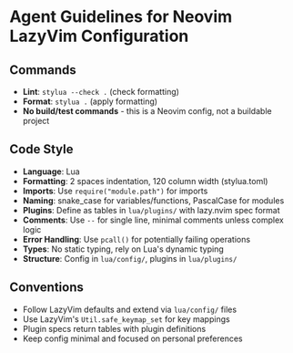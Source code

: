 # Agent Guidelines for Neovim LazyVim Configuration

## Commands
- **Lint**: `stylua --check .` (check formatting)
- **Format**: `stylua .` (apply formatting)
- **No build/test commands** - this is a Neovim config, not a buildable project

## Code Style
- **Language**: Lua
- **Formatting**: 2 spaces indentation, 120 column width (stylua.toml)
- **Imports**: Use `require("module.path")` for imports
- **Naming**: snake_case for variables/functions, PascalCase for modules
- **Plugins**: Define as tables in `lua/plugins/` with lazy.nvim spec format
- **Comments**: Use `--` for single line, minimal comments unless complex logic
- **Error Handling**: Use `pcall()` for potentially failing operations
- **Types**: No static typing, rely on Lua's dynamic typing
- **Structure**: Config in `lua/config/`, plugins in `lua/plugins/`

## Conventions
- Follow LazyVim defaults and extend via `lua/config/` files
- Use LazyVim's `Util.safe_keymap_set` for key mappings
- Plugin specs return tables with plugin definitions
- Keep config minimal and focused on personal preferences